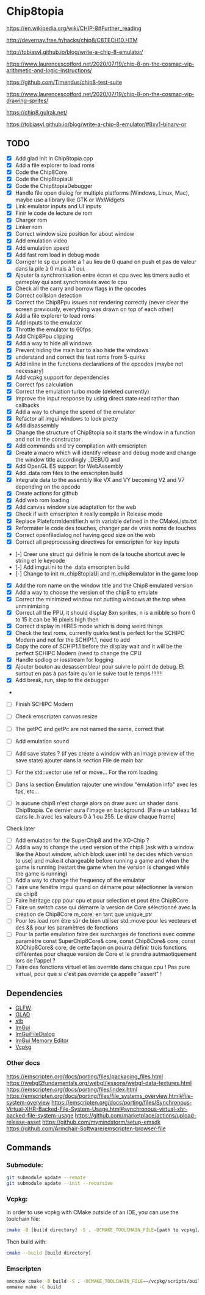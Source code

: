 # Chip8topia

https://en.wikipedia.org/wiki/CHIP-8#Further_reading

http://devernay.free.fr/hacks/chip8/C8TECH10.HTM

http://tobiasvl.github.io/blog/write-a-chip-8-emulator/

https://www.laurencescotford.net/2020/07/19/chip-8-on-the-cosmac-vip-arithmetic-and-logic-instructions/

https://github.com/Timendus/chip8-test-suite

https://www.laurencescotford.net/2020/07/19/chip-8-on-the-cosmac-vip-drawing-sprites/

https://chip8.gulrak.net/

https://tobiasvl.github.io/blog/write-a-chip-8-emulator/#8xy1-binary-or

## TODO

- [x] Add glad init in Chip8topia.cpp
- [x] Add a file explorer to load roms
- [x] Code the Chip8Core
- [x] Code the Chip8topiaUi
- [x] Code the Chip8topiaDebugger
- [x] Handle file open dialog for multiple platforms (Windows, Linux, Mac), maybe use a library like GTK or WxWidgets
- [x] Link emulator inputs and UI inputs
- [x] Finir le code de lecture de rom
- [x] Charger rom
- [x] Linker rom
- [x] Correct window size position for about window
- [x] Add emulation video
- [x] Add emulation speed
- [x] Add fast rom load in debug mode
- [x] Corriger le sp qui pointe à 1 au lieu de 0 quand on push et pas de valeur dans la pile à 0 mais à 1 oui.
- [x] Ajouter la synchronisation entre écran et cpu avec les timers audio et gameplay qui sont synchronisés avec le cpu
- [x] Check all the carry and borrow flags in the opcodes
- [x] Correct collision detection
- [x] Correct the Chip8Ppu issues not rendering correctly (never clear the screen previously, everything was drawn on
  top of
  each other)
- [x] Add a file explorer to load roms
- [x] Add inputs to the emulator
- [x] Throttle the emulator to 60fps
- [x] Add Chip8Ppu clipping
- [x] Add a way to hide all windows
- [x] Prevent hiding the main bar to also hide the windows
- [x] understand and correct the test roms from 5-quirks
- [x] Add inline in the functions declarations of the opcodes (maybe not necessary)
- [x] Add vcpkg support for dependencies
- [x] Correct fps calculation
- [x] Correct the emulation turbo mode (deleted currently)
- [x] Improve the input response by using direct state read rather than callbacks
- [x] Add a way to change the speed of the emulator
- [x] Refactor all imgui windows to look pretty
- [x] Add disassembly
- [x] Change the structure of Chip8topia so it starts the window in a function and not in the constructor
- [x] Add commands and try compilation with emscripten
- [x] Create a macro which will identify release and debug mode and change the window title accordingly _DEBUG and
- [x] Add OpenGL ES support for WebAssembly
- [x] Add .data rom files to the emscripten build
- [x] Integrate data to the assembly like VX and VY becoming V2 and V7 depending on the opcode
- [x] Create actions for github
- [x] Add web rom loading
- [x] Add canvas window size adaptation for the web
- [x] Check if with emscripten it really compile in Release mode
- [x] Replace PlateformIdentifier.h with variable defined in the CMakeLists.txt
- [x] Reformater le code des touches, changer par de vrais noms de touches
- [x] Correct openfiledialog not having good size on the web
- [x] Correct all preprocessing directives for emscripten for key inputs
- [-] Creer une struct qui définie le nom de la touche shortcut avec le string et le keycode
- [-] Add imgui.ini to the .data emscripten build
- [-] Change to init m_chip8topiaUi and m_chip8emulator in the game loop
- [x] Add the rom name on the window title and the Chip8 emulated version
- [x] Add a way to choose the version of the chip8 to emulate
- [x] Correct the minimized window not putting windows at the top when unminimizing
- [x] Correct all the PPU, it should display 8xn sprites, n is a nibble so from 0 to 15 it can be 16 pixels high then
- [x] Correct display in HIRES mode which is doing weird things
- [x] Check the test roms, currently quirks test is perfect for the SCHIPC Modern and not for the SCHIP1.1, need to add
- [x] Copy the core of SCHIP1.1 before the display wait and it will be the perfect SCHIPC Modern (need to change the CPU
- [x] Handle spdlog or iosstream for logging
- [x] Ajouter bouton au desassembleur pour suivre le point de debug. Et surtout en pas à pas faire qu'on le suive tout
  le temps !!!!!!!
- [x] Add break, run, step to the debugger
-
- [ ] Finish SCHIPC Modern
- [ ] Check emscripten canvas resize

- [ ] The getPC and getPc are not named the same, correct that
- [ ] Add emulation sound
- [ ] Add save states ? (if yes create a window with an image preview of the save state) ajouter dans la section File de
  main bar
- [ ] For the std::vector use ref or move... For the rom loading
- [ ] Dans la section Émulation rajouter une window "émulation info" avec les fps, etc...
- [ ] Is aucune chip8 n'est chargé alors on draw avec un shader dans Chip8topia. Ce dernier aura l'image en background.
  (Faire un tableau 1d dans le .h avec les valeurs 0 à 1 ou 255.
  Le draw chaque frame]

Check later

- [ ] Add emulation for the SuperChip8 and the XO-Chip ?
- [ ] Add a way to change the used version of the chip8 (ask with a window like the About window, which block user intil
  he decides which version to use) and make it changeable before running a game and when the game is running (restart
  the game when the version is changed while the game is running)
- [ ] Add a way to change the frequency of the emulator
- [ ] Faire une fenêtre imgui quand on démarre pour sélectionner la version de chip8
- [ ] Faire héritage cpp pour cpu et pour selection et peut être Chip8Core
- [ ] Faire un switch case qui démarre la version de Core sélectionné avec la création de Chip8Core m_core; en
  tant que unique_ptr
- [ ] Pour les load rom être sûr de bien utiliser std::move pour les vecteurs et des && pour les paramètres de
  fonctions
- [ ] Pour la partie emulation faire des surcharges de fonctions avec comme paramètre const SuperChip8Core& core,
  const Chip8Core& core, const XOChip8Core& core, de cette façon on pourra définir trois fonctions différentes pour
  chaque version de Core et le prendra autmaotiquement lors de l'appel ?
- [ ] Faire des fonctions virtuel et les override dans chaque cpu ! Pas pure virtual, pour que si c'est pas override ça
  appelle "assert" !

## Dependencies

- [GLFW](https://www.glfw.org/)
- [GLAD](https://glad.dav1d.de/)
- [stb](https://github.com/nothings/stb)
- [ImGui](https://github.com/ocornut/imgui)
- [ImGuiFileDialog](https://github.com/aiekick/ImGuiFileDialog)
- [ImGui Memory Editor](https://github.com/ocornut/imgui_club/tree/main/imgui_memory_editor)
- [Vcpkg](https://vcpkg.io/en)

### Other docs

https://emscripten.org/docs/porting/files/packaging_files.html
https://webgl2fundamentals.org/webgl/lessons/webgl-data-textures.html
https://emscripten.org/docs/porting/files/index.html
https://emscripten.org/docs/porting/files/file_systems_overview.html#file-system-overview
https://emscripten.org/docs/porting/files/Synchronous-Virtual-XHR-Backed-File-System-Usage.html#synchronous-virtual-xhr-backed-file-system-usage
https://github.com/marketplace/actions/upload-release-asset
https://github.com/mymindstorm/setup-emsdk
https://github.com/Armchair-Software/emscripten-browser-file

## Commands

### Submodule:

```bash
git submodule update --remote
git submodule update --init --recursive
```

### Vcpkg:

In order to use vcpkg with CMake outside of an IDE, you can use the toolchain file:

```bash
cmake -B [build directory] -S . -DCMAKE_TOOLCHAIN_FILE=[path to vcpkg]/scripts/buildsystems/vcpkg.cmake
```

Then build with:

```bash
cmake --build [build directory]
```

### Emscripten

```bash
emcmake cmake -B build -S . -DCMAKE_TOOLCHAIN_FILE=~/vcpkg/scripts/buildsystems/vcpkg.cmake -DVCPKG_CHAINLOAD_TOOLCHAIN_FILE=${EMSDK}/upstream/emscripten/cmake/Modules/Platform/Emscripten.cmake -DVCPKG_TARGET_TRIPLET=wasm32-emscripten "-DCMAKE_EXE_LINKER_FLAGS=-s USE_GLFW=3 -s FULL_ES3=1 -s WASM=1 -s EXPORTED_RUNTIME_METHODS=[ccall] -s ALLOW_MEMORY_GROWTH=1 -s EXPORTED_FUNCTIONS=[_main,_malloc,_free] --preload-file ../../Chip8Games --preload-file ../../shaders" -DCMAKE_BUILD_TYPE=Release
emmake make -C build
```
